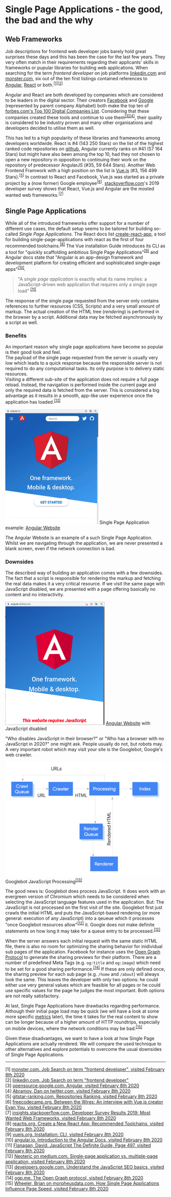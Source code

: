 # Single Page Applications - the good, the bad and the why

## Web Frameworks

Job descriptions for frontend web developer jobs barely hold great surprises these days and this has been the case for the last few years. 
They very often match in their requirements regarding their applicants' skills in frameworks or pupular libraries for building web applications.
When searching for the term *frontend developer* on job platforms [linkedin.com](https://linkedin.com) and [monster.com](https://monster.com), six out of the ten first listings contained references to [Angular](https://angular.io/), [React](https://reactjs.org/) or both.<sup>[[1](#ref-1)]</sup><sup>[[2](#ref-2)]</sup>

Angular and React are both developed by companies which are considered to be leaders in the digital sector. 
Their creators [Facebook](https://facebook.com) and [Google](https://google.com) (represented by parent company Alphabet) both make the top ten of [forbes.com's Top 100 Digital Companies List](https://www.forbes.com/top-digital-companies/list/). 
Considering that these companies created these tools and continue to use them<sup>[[3]](#ref-3)[[4]](#ref-4)</sup>, their quality is considered to be industry proven and many other organisations and developers decided to utilise them as well. 

This has led to a high popularity of these libraries and frameworks among developers worldwide. React is #4 (143 250 Stars) on the list of the highest ranked code repositories on [github](https://github.com), Angular currently ranks on #41 (57 164 Stars) but might have also been among the top 10, had they not chosen to open a new repository in opposition to continuing their work on the repository of predecessor AngularJS (#35, 59 644 Stars). 
Another Web Frontend Framwork with a high position on the list is [Vue.js](https://vuejs.org) (#3, 156 499 Stars).<sup>[[5](#ref-5)]</sup>
In contrast to React and Facebook, Vue.js was started as a private project by a (now former) Google employee<sup>[[6](#ref-6)]</sup>. 
[stackoverflow.com](https://stackoverflow.com)'s 2019 developer survey shows that React, Vue.js and Angular are the mosted wanted web frameworks.<sup>[[7](#ref-7)]</sup>

## Single Page Applications

While all of the introduced frameworks offer support for a number of different use cases, the default setup seems to be tailored for building so-called *Single Page Applications*. 
The React docs list [create-react-app](https://github.com/facebook/create-react-app), a tool for building single-page-applications with react as the first of four recommended toolchains.<sup>[[8]](#ref-8)</sup> 
The Vue installation Guide introduces its CLI as a tool for "quickly scaffolding ambitious Single Page Applications"<sup>[[9]](#ref-9)</sup> and Angular docs state that "Angular is an app-design framework and development platform for creating efficient and sophisticated single-page apps"<sup>[[10]](#ref-10)</sup>.

> "A *single page application* is exactily what its name implies: a JavaScript-driven web application that requires only a single page load" <sup>[[11]](#ref-11)</sup>

The response of the single page requested from the server only contains references to further resources (CSS, Scripts) and a very small amount of markup. The actual creation of the HTML tree (*rendering*) is performed in the browser by a script. Additional data may be fetched asynchronously by a script as well.

### Benefits

An important reason why single page applications have become so popular is their good look and feel.   
The payload of the single page requested from the server is usually very low which leads to a quick response because the responsible server is not required to do any computational tasks.
Its only purpose is to delivery static resources.  
Visiting a different sub-site of the application does not require a full page reload. 
Instead, the navigation is performed inside the current page and only the required data is fetched from the server.
This is considered a big advantage as it results in a smooth, app-like user experience once the application has loaded.<sup>[[12]](#ref-12)</sup>

<p class="image">
<img src="./angular-spa.gif"/>
Single Page Application example: <a href="https://angular.io/">Angular Website</a>
</p>

The Angular Website is an example of a such Single Page Application. 
Whilst we are navigating through the application, we are never presented a blank screen, even if the network connection is bad.

### Downsides
The described way of building an application comes with a few downsides. 
The fact that a script is responsible for rendering the markup and fetching the real data makes it a very critical resource. 
If we visit the same page with JavaScript disabled, we are presented with a page offering basically no content and no interactivity.

<p class="image">
<img src="./angular-js-disabled.png"/>
<a href="https://angular.io/">Angular Website</a> with JavaScript disabled
</p>

"Who disables JavaScript in their browser?" or "Who has a browser with no JavaScript in 2020?" one might ask. People usually do not, but robots may. 
A very important robot which may visit your site is the Googlebot, Google's web crawler. 

<p class="image">
<img src="./googlebot-crawl-render-index.png"/>
Googlebot JavaScript Processing<sup><a href="#ref-13">[13]</a></sup>
</p>

The good news is: Googlebot does process JavaScript. 
It does work with an evergreen version of Chromium which needs to be considered when selecting the JavaScript language features used in the application. 
But: The JavaScript is not processed on the first visit of the site. Googlebot first just crawls the initial HTML and puts the JavaScript-based rendering (or more general: execution of any JavaScript) into a qeueue which it processes "once Googlebot resources allow"<sup>[[12]](#ref-12)</sup> it. 
Google does not make definite statements on how long it may take for a queue entry to be processed.<sup>[[12]](#ref-12)</sup>

When the server answers each initial request with the same static HTML file, there is also no room for optimizing the sharing behavior for inidividual sub pages of the application. Facebook for instance uses the [Open Graph Protocol](https://ogp.me) to generate the sharing previews for their platform. 
There are a number of predefined Meta Tags (e.g. `og:title` and `og:image`) which need to be set for a good sharing performance.<sup>[[14]](#ref-14)</sup> If these are only defined once, the sharing preview for each sub page (e.g. `/home` and `/about`) will always look the same. 
This leaves the developer with only two options: he could either use very general values which are feasible for all pages or he could use specific values for the page he judges the most important. Both options are not really satisfactory.

At last, Single Page Applications have drawbacks regarding performance.
Although their initial page load may be quick (we will have a look at some more specific [metrics](./metrics) later), the time it takes for the real content to show can be longer because of a higher amount of HTTP roundtrips, especially on mobile devices, where the network conditions may be bad.<sup>[[15]](#ref-15)</sup>   

Given these disadvantages, we want to have a look at how Single Page Applications are actually rendered.
We will compare the used technique to other alternatives and explore potentials to overcome the usual downsides of Single Page Applications.

<hr/>   

<a name="ref-1">[1]</a> [monster.com. Job Search on term "frontend developer", visited February 8th 2020](https://www.monster.com/jobs/search/?q=frontend-developer&intcid=skr_navigation_nhpso_searchMain)  
<a name="ref-2">[2]</a> [linkedin.com. Job Search on term "frontend developer"](https://www.linkedin.com/jobs/search?keywords=Frontend%20Developer)  
<a name="ref-3">[3]</a> [opensource.google.com. Angular, visited February 8th 2020](https://opensource.google/projects/angular)  
<a name="ref-4">[4]</a> [Abramov, Dan on twitter.com, visited February 8th 2020](https://twitter.com/dan_abramov/status/1002590695859933191)  
<a name="ref-5">[5]</a> [gitstar-ranking.com. Repositories Ranking, visited February 8th 2020](https://gitstar-ranking.com/repositories)  
<a name="ref-6">[6]</a> [freecodecamp.org. Between the Wires: An interview with Vue.js creator Evan You, visited February 8th 2020](https://www.freecodecamp.org/news/between-the-wires-an-interview-with-vue-js-creator-evan-you-e383cbf57cc4/)  
<a name="ref-7">[7]</a> [insights.stackoverflow.com. Developer Survey Results 2019: Most Wanted Web Frameworks, visited February 8th 2020](https://insights.stackoverflow.com/survey/2019#technology-_-most-loved-dreaded-and-wanted-web-frameworks)  
<a name="ref-8">[8]</a> [reactjs.org. Create a New React App: Recommended Toolchains, visited February 8th 2020](https://reactjs.org/docs/create-a-new-react-app.html#recommended-toolchains)  
<a name="ref-9">[9]</a> [vuejs.org. Installation: CLI, visited February 8th 2020](https://vuejs.org/v2/guide/installation.html#CLI)  
<a name="ref-10">[10]</a> [angular.io. Introduction to the Angular Docs, visited February 8th 2020](https://angular.io/docs#introduction-to-the-angular-docs)  
<a name="ref-11">[11]</a> [Flanagan, David. JavaScript The Definite Guide, Page 497, visited February 8th 2020](https://books.google.de/books?id=2weL0iAfrEMC)  
<a name="ref-12">[12]</a> [Neoteric on medium.com. Single-page application vs. multiple-page application, visited February 8th 2020](https://medium.com/@NeotericEU/single-page-application-vs-multiple-page-application-2591588efe58)  
<a name="ref-13">[13]</a> [developers.google.com. Understand the JavaScript SEO basics, visited February 8th 2020
](https://developers.google.com/search/docs/guides/javascript-seo-basics)  
<a name="ref-14">[14]</a> [ogp.me. The Open Graph protocol, visited February 8th 2020](https://ogp.me/)  
<a name="ref-15">[15]</a> [Wheeler, Brian on morpheusdata.com. How Single Page Applications Influence Page Speed, visited February 8th 2020](https://morpheusdata.com/blog/2017-02-07-how-single-page-applications-influence-page-speed)
